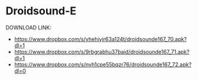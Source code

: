 Droidsound-E 
============
DOWNLOAD LINK:
* https://www.dropbox.com/s/yhehiyjr63a124t/droidsounde167_70.apk?dl=1
* https://www.dropbox.com/s/9rbgrabhu37baid/droidsounde167_71.apk?dl=1
* https://www.dropbox.com/s/nyh1cpe55bqzr76/droidsounde167_72.apk?dl=0
